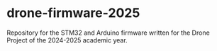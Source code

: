 # drone-firmware-2025
Repository for the STM32 and Arduino firmware written for the Drone Project of the 2024-2025 academic year.
